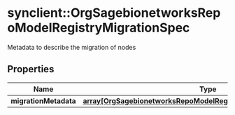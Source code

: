 # synclient::OrgSagebionetworksRepoModelRegistryMigrationSpec

Metadata to describe the migration of nodes

## Properties
Name | Type | Description | Notes
------------ | ------------- | ------------- | -------------
**migrationMetadata** | [**array[OrgSagebionetworksRepoModelRegistryEntityTypeMigrationSpec]**](org.sagebionetworks.repo.model.registry.EntityTypeMigrationSpec.md) |  | [optional] 


